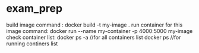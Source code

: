 # exam_prep
build image command :
      docker build -t my-image .
run container for this image command:
      docker run --name my-container -p 4000:5000 my-image
check container list:
      docker ps -a   //for all containers list
      docker ps      //for running continers list
